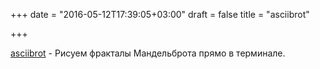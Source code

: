 +++
date = "2016-05-12T17:39:05+03:00"
draft = false
title = "asciibrot"

+++

<p><a href="https://github.com/esimov/asciibrot/">asciibrot</a>&nbsp;- Рисуем фракталы&nbsp;Мандельброта прямо в терминале.</p>

